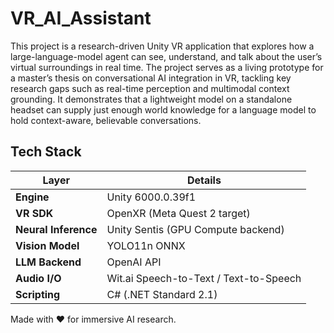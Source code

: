 # VR_AI_Assistant

This project is a research-driven Unity VR application that explores how a large-language-model agent can see, understand, and talk about the user’s virtual surroundings in real time.
The project serves as a living prototype for a master’s thesis on conversational AI integration in VR, tackling key research gaps such as real-time perception and multimodal context grounding. It demonstrates that a lightweight model on a standalone headset can supply just enough world knowledge for a language model to hold context-aware, believable conversations.

## Tech Stack

| Layer            | Details                                              |
|-------------------|------------------------------------------------------|
| **Engine**       | Unity 6000.0.39f1                                     |
| **VR SDK**       | OpenXR (Meta Quest 2 target)                          |
| **Neural Inference** | Unity Sentis (GPU Compute backend)                   |
| **Vision Model** | YOLO11n ONNX                                         |
| **LLM Backend**  | OpenAI API                                           |
| **Audio I/O**    | Wit.ai Speech-to-Text / Text-to-Speech                |
| **Scripting**    | C# (.NET Standard 2.1)                                |

Made with ❤️ for immersive AI research.
